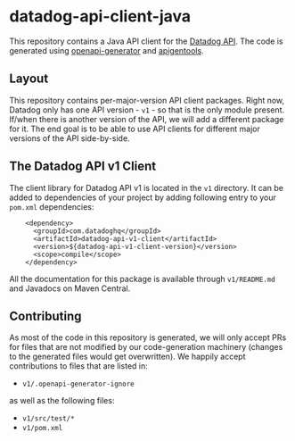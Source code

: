 # datadog-api-client-java

This repository contains a Java API client for the [Datadog API](https://docs.datadoghq.com/api/).
The code is generated using [openapi-generator](https://github.com/OpenAPITools/openapi-generator)
and [apigentools](https://github.com/DataDog/apigentools).

## Layout

This repository contains per-major-version API client packages. Right
now, Datadog only has one API version - `v1` - so that is the only module present. If/when
there is another version of the API, we will add a different package for it. The end goal is
to be able to use API clients for different major versions of the API side-by-side.

## The Datadog API v1 Client

The client library for Datadog API v1 is located in the `v1` directory. It can be added
to dependencies of your project by adding following entry to your `pom.xml` dependencies:

```
    <dependency>
      <groupId>com.datadoghq</groupId>
      <artifactId>datadog-api-v1-client</artifactId>
      <version>${datadog-api-v1-client-version}</version>
      <scope>compile</scope>
    </dependency>
```

All the documentation for this package is available through `v1/README.md` and Javadocs
on Maven Central.

## Contributing

As most of the code in this repository is generated, we will only accept PRs for files
that are not modified by our code-generation machinery (changes to the generated files
would get overwritten). We happily accept contributions to files that are listed in:

* `v1/.openapi-generator-ignore`

as well as the following files:

* `v1/src/test/*`
* `v1/pom.xml`
